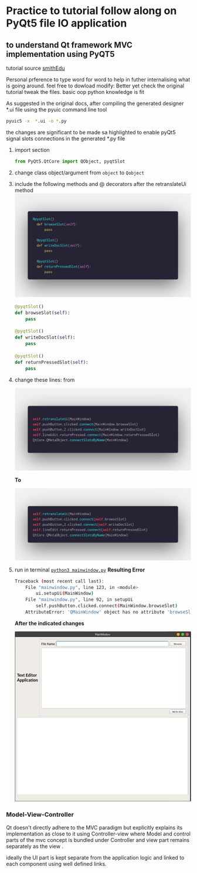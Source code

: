 # Practice to tutorial follow along on PyQt5 file IO application

## to understand Qt framework MVC implementation using PyQT5

tutorial source [smithEdu](http://www.science.smith.edu/dftwiki/index.php/PyQt5_Tutorial:_A_Window_Application_with_File_IO)

Personal prference to type word for word to help in futher internalising what is going around.
feel free to dowload modify: Better yet check the original tutorial
tweak the files.
basic oop python knowledge is fit

As suggested in the original docs, after compiling the generated designer
 *.ui file using the pyuic command line tool

```bash
pyuic5 -x  *.ui -o *.py
```

the changes are significant to be made sa highlighted to enable pyQt5 signal slots connections in the generated *.py file

1. import section

    ```python
    from PyQt5.QtCore import QObject, pyqtSlot
    ```

2. change class object/argument  from ```object``` to ```Qobject```
3. include the following methods and @ decorators after the retranslateUi method
   ![screenshot](fileIO/linesto&#32;addafterretranslateUithod.png)

    ```python
    @pyqtSlot()
    def browseSlot(self):
        pass

    @pyqtSlot()
    def writeDocSlot(self):
        pass

    @pyqtSlot()
    def returnPressedSlot(self):
        pass
    ```

4. change these lines: from

    ![screenshot](fileIO/changefromLine91.png)

    **To**

    ![screenshot](fileIO/changefromLine91toThis.png)

5. run in terminal [```python3 mainwindow.py```](fileIO/mainwindow.py)
    **Resulting Error**

    ```bash
    Traceback (most recent call last):
        File "mainwindow.py", line 123, in <module>
            ui.setupUi(MainWindow)
        File "mainwindow.py", line 92, in setupUi
            self.pushButton.clicked.connect(MainWindow.browseSlot)
        AttributeError: 'QMainWindow' object has no attribute 'browseSlot'
    ```

    **After the indicated changes**

    ![compiled](fileIO/aftercompile.png)

### Model-View-Controller

Qt doesn't directly adhere to the MVC paradigm but explicitly explains its implementation as close to it using Controller-view where Model and control parts of the mvc concept is bundled under Controller and view part remains separately as the view .

ideally the UI part is kept separate from  the application logic and linked to each component using well defined links.
